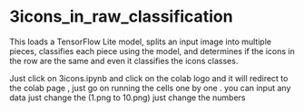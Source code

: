 # 3icons_in_raw_classification
This loads a TensorFlow Lite model, splits an input image into multiple pieces, classifies each piece using the model, and determines if the icons in the row are the same and even it classifies the icons classes.

Just click on 3icons.ipynb and click on the colab logo and it will redirect to the colab page , just go on running the cells one by one . 
you can input any data just change the (1.png to 10.png) just change the numbers
